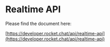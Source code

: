 # Realtime API

Please find the document here: 

[https://developer.rocket.chat/api/realtime-api](https://developer.rocket.chat/api/realtime-api)

